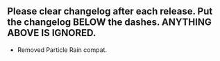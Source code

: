 Please clear changelog after each release.
Put the changelog BELOW the dashes. ANYTHING ABOVE IS IGNORED.
-----------------
- Removed Particle Rain compat.
